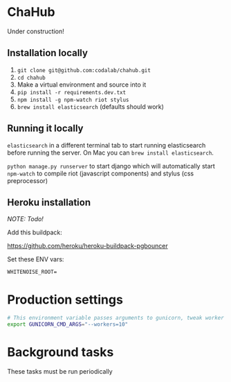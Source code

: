 # ChaHub

Under construction!


## Installation locally

1. `git clone git@github.com:codalab/chahub.git`
1. `cd chahub`
1. Make a virtual environment and source into it
1. `pip install -r requirements.dev.txt`
1. `npm install -g npm-watch riot stylus`
1. `brew install elasticsearch` (defaults should work)


## Running it locally


`elasticsearch` in a different terminal tab to start running elasticsearch before running the server. On Mac you can `brew install elasticsearch`.

`python manage.py runserver` to start django which will automatically start `npm-watch` to compile riot (javascript components) and stylus (css preprocessor)


## Heroku installation

_NOTE: Todo!_

Add this buildpack:

https://github.com/heroku/heroku-buildpack-pgbouncer

Set these ENV vars:

```
WHITENOISE_ROOT=
```

# Production settings


```bash
# This environment variable passes arguments to gunicorn, tweak worker count here
export GUNICORN_CMD_ARGS="--workers=10"
```


# Background tasks

These tasks must be run periodically
